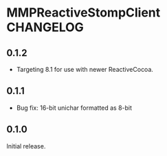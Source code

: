 # MMPReactiveStompClient CHANGELOG

## 0.1.2

- Targeting 8.1 for use with newer ReactiveCocoa.

## 0.1.1

- Bug fix: 16-bit unichar formatted as 8-bit

## 0.1.0

Initial release.
